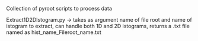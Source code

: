 Collection of pyroot scripts to process data

Extract1D2DIstogram.py -> takes as argument name of file root and name of istogram to extract, can handle both 1D and 2D istograms, returns a .txt file named as hist_name_Fileroot_name.txt
